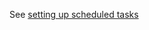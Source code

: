 <!--
.. title: Using a virtualenv in a scheduled task
.. slug: VirtualEnvInScheduledTasks
.. date: 2016-05-16 11:35:28 UTC+01:00
.. tags:
.. category:
.. link:
.. description:
.. type: text
-->

See [setting up scheduled tasks](/pages/ScheduledTasks#using-a-virtualenv)
